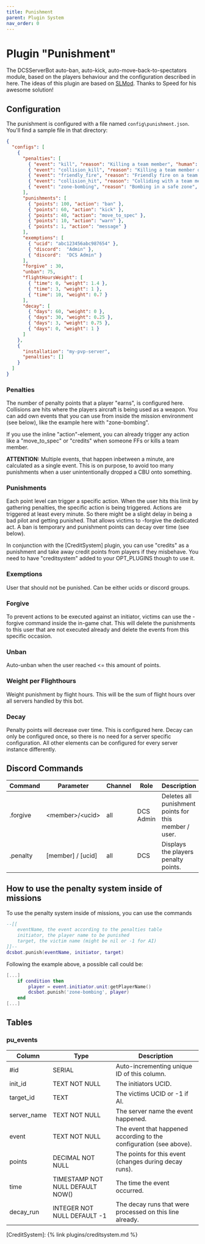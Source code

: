 ```yaml
---
title: Punishment
parent: Plugin System
nav_order: 0
---
```


# Plugin "Punishment"

The DCSServerBot auto-ban, auto-kick, auto-move-back-to-spectators module, based on the players behaviour and the configuration described in here.
The ideas of this plugin are based on [SLMod]. Thanks to Speed for his awesome solution!

## Configuration

The punishment is configured with a file named `config\punishment.json`. You'll find a sample file in that directory:

```json
{
  "configs": [
    {
      "penalties": [
        { "event": "kill", "reason": "Killing a team member", "human": 30, "AI": 18, "action": "credits", "penalty": 10 },
        { "event": "collision_kill", "reason": "Killing a team member during a collision", "human": 20, "AI": 12 },
        { "event": "friendly_fire", "reason": "Friendly fire on a team member", "human": 12, "AI": 8 },
        { "event": "collision_hit", "reason": "Colliding with a team member", "human": 5, "AI": 1 },
        { "event": "zone-bombing", "reason": "Bombing in a safe zone", "default": 50 }   -- example of a custom event
      ],
      "punishments": [
        { "points": 100, "action": "ban" },
        { "points": 60, "action": "kick" },
        { "points": 40, "action": "move_to_spec" },
        { "points": 10, "action": "warn" },
        { "points": 1, "action": "message" }
      ],
      "exemptions": [
        { "ucid": "abc123456abc987654" },
        { "discord":  "Admin" },
        { "discord":  "DCS Admin" }
      ],
      "forgive" : 30,
      "unban": 75,
      "flightHoursWeight": [
        { "time": 0, "weight": 1.4 },
        { "time": 3, "weight": 1 },
        { "time": 10, "weight": 0.7 }
      ],
      "decay": [
        { "days": 60, "weight": 0 },
        { "days": 30, "weight": 0.25 },
        { "days": 3, "weight": 0.75 },
        { "days": 0, "weight": 1 }
      ]
    },
    {
      "installation": "my-pvp-server",
      "penalties": []
    }
  ]
}
```

### Penalties

The number of penalty points that a player "earns", is configured here. Collisions are hits where the players aircraft is being used as a weapon.
You can add own events that you can use from inside the mission environment (see below), like the example here with "zone-bombing".

If you use the inline "action"-element, you can already trigger any action like a "move_to_spec" or "credits" when someone
FFs or kills a team member.

**ATTENTION:** Multiple events, that happen inbetween a minute, are calculated as a single event. This is on purpose, to avoid too many punishments when a user unintentionally dropped a CBU onto something.

### Punishments

Each point level can trigger a specific action. When the user hits this limit by gathering penalties, the specific action is being triggered.
Actions are triggered at least every minute. So there might be a slight delay in being a bad pilot and getting punished. That allows victims to -forgive the dedicated act.
A ban is temporary and punishment points can decay over time (see below).

In conjunction with the [CreditSystem] plugin, you can use "credits" as a punishment and take
away credit points from players if they misbehave. You need to have "creditsystem" added to your OPT_PLUGINS though to
use it.

### Exemptions

User that should not be punished. Can be either ucids or discord groups.

### Forgive

To prevent actions to be executed against an initiator, victims can use the -forgive command inside the in-game chat.
This will delete the punishments to this user that are not executed already and delete the events from this specific occasion.

### Unban

Auto-unban when the user reached <= this amount of points.

### Weight per Flighthours

Weight punishment by flight hours. This will be the sum of flight hours over all servers handled by this bot.

### Decay

Penalty points will decrease over time. This is configured here.
Decay can only be configured once, so there is no need for a server specific configuration. All other elements can be configured for every server instance differently.

## Discord Commands

| Command  | Parameter         | Channel | Role      | Description                                            |
|----------|-------------------|---------|-----------|--------------------------------------------------------|
| .forgive | \<member>/\<ucid> | all     | DCS Admin | Deletes all punishment points for this member / user.  |
| .penalty | [member] / [ucid] | all     | DCS       | Displays the players penalty points.                   |

## How to use the penalty system inside of missions

To use the penalty system inside of missions, you can use the commands
```lua
--[[
    eventName, the event according to the penalties table
    initiator, the player name to be punished
    target, the victim name (might be nil or -1 for AI)
]]--
dcsbot.punish(eventName, initiator, target)
```
Following the example above, a possible call could be:
```lua
[...]
    if condition then
        player = event.initiator.unit:getPlayerName()
        dcsbot.punish('zone-bombing', player)
    end
[...]
```

## Tables

### pu_events

| Column      | Type                             | Description                                                         |
|-------------|----------------------------------|---------------------------------------------------------------------|
| #id         | SERIAL                           | Auto-incrementing unique ID of this column.                         |
| init_id     | TEXT NOT NULL                    | The initiators UCID.                                                |
| target_id   | TEXT                             | The victims UCID or -1 if AI.                                       |
| server_name | TEXT NOT NULL                    | The server name the event happened.                                 |
| event       | TEXT NOT NULL                    | The event that happened according to the configuration (see above). |
| points      | DECIMAL NOT NULL                 | The points for this event (changes during decay runs).              |
| time        | TIMESTAMP NOT NULL DEFAULT NOW() | The time the event occurred.                                        |
| decay_run   | INTEGER NOT NULL DEFAULT -1      | The decay runs that were processed on this line already.            |

[SLMod]: https://github.com/mrSkortch/DCS-SLmod
[CreditSystem]: {% link plugins/creditsystem.md %}
